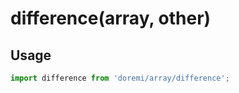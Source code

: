 # difference(array, other)

## Usage

```js
import difference from 'doremi/array/difference';


```

